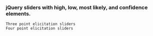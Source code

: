 ### jQuery sliders with high, low, most likely, and confidence elements.
    Three point elicitation sliders  
    Four point elicitation sliders  
